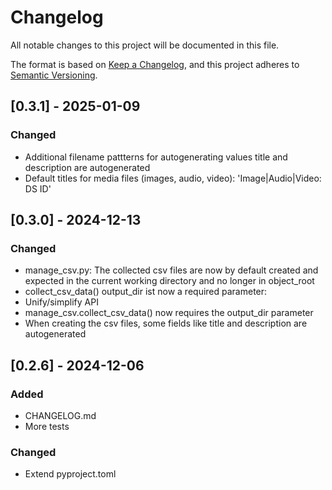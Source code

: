 # Changelog

All notable changes to this project will be documented in this file.

The format is based on [Keep a Changelog](https://keepachangelog.com/en/1.1.0/),
and this project adheres to [Semantic Versioning](https://semver.org/spec/v2.0.0.html).


## [0.3.1] - 2025-01-09

### Changed

* Additional filename pattterns for autogenerating values  title and description are
    autogenerated 
* Default titles for media files (images, audio, video): 'Image|Audio|Video: DS ID'



## [0.3.0] - 2024-12-13

### Changed

- manage_csv.py: The collected csv files are now by default created 
   and expected in the current working directory and no longer in object_root
- collect_csv_data() output_dir ist now a required parameter: 
- Unify/simplify API
- manage_csv.collect_csv_data() now requires the output_dir parameter 
- When creating the csv files, some fields like title and description are
  autogenerated


## [0.2.6] - 2024-12-06

### Added

- CHANGELOG.md
- More tests

### Changed

- Extend pyproject.toml
  
